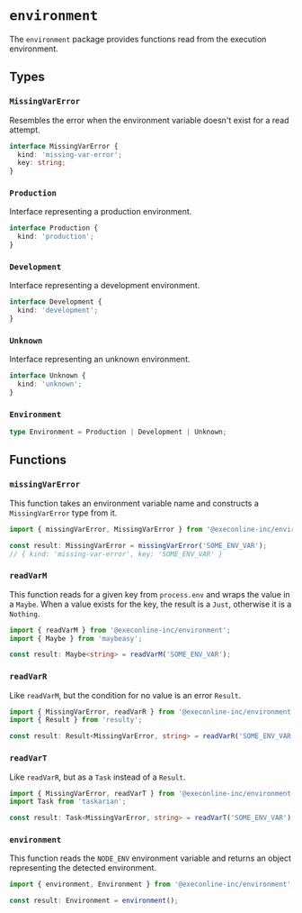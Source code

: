 # `environment`

The `environment` package provides functions read from the execution environment.

## Types

### `MissingVarError`

Resembles the error when the environment variable doesn't exist for a read attempt.

```ts
interface MissingVarError {
  kind: 'missing-var-error';
  key: string;
}
```

### `Production`

Interface representing a production environment.

```ts
interface Production {
  kind: 'production';
}
```

### `Development`

Interface representing a development environment.

```ts
interface Development {
  kind: 'development';
}
```

### `Unknown`

Interface representing an unknown environment.

```ts
interface Unknown {
  kind: 'unknown';
}
```

### `Environment`

```ts
type Environment = Production | Development | Unknown;
```

## Functions

### `missingVarError`

This function takes an environment variable name and constructs a `MissingVarError` type from it.

```ts
import { missingVarError, MissingVarError } from '@execonline-inc/environment';

const result: MissingVarError = missingVarError('SOME_ENV_VAR');
// { kind: 'missing-var-error', key: 'SOME_ENV_VAR' }
```

### `readVarM`

This function reads for a given key from `process.env` and wraps the value in a `Maybe`. When a value exists for the key, the result is a `Just`, otherwise it is a `Nothing`.

```ts
import { readVarM } from '@execonline-inc/environment';
import { Maybe } from 'maybeasy';

const result: Maybe<string> = readVarM('SOME_ENV_VAR');
```

### `readVarR`

Like `readVarM`, but the condition for no value is an error `Result`.

```ts
import { MissingVarError, readVarR } from '@execonline-inc/environment';
import { Result } from 'resulty';

const result: Result<MissingVarError, string> = readVarR('SOME_ENV_VAR');
```

### `readVarT`

Like `readVarR`, but as a `Task` instead of a `Result`.

```ts
import { MissingVarError, readVarT } from '@execonline-inc/environment';
import Task from 'taskarian';

const result: Task<MissingVarError, string> = readVarT('SOME_ENV_VAR');
```

### `environment`

This function reads the `NODE_ENV` environment variable and returns an object representing the detected environment.

```ts
import { environment, Environment } from '@execonline-inc/environment';

const result: Environment = environment();
```
